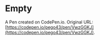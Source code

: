 # Empty

A Pen created on CodePen.io. Original URL: [https://codepen.io/pego43/pen/VwzGGKJ](https://codepen.io/pego43/pen/VwzGGKJ).


